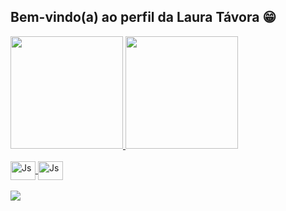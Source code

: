 ## Bem-vindo(a) ao perfil da Laura Távora 😁

 <div>
   <a href="https://github.com/LauraTavora">
   <img height="180em" src="https://github-readme-stats.vercel.app/api?username=LauraTavora&show_icons=true&theme=tokyonight&include_all_commits=true&count_private=true"/>
   <img height="180em" src="https://github-readme-stats.vercel.app/api/top-langs/?username=LauraTavora&layout=compact&langs_count=6&theme=tokyonight"/>
</div>
    
<div style="display: inline_block"><br>      
  <img align="center" alt="Js" height="30" width="40" src="https://cdn.jsdelivr.net/gh/devicons/devicon/icons/python/python-original.svg" /> 
  <img align="center" alt="Js" height="30" width="40" src="https://cdn.jsdelivr.net/gh/devicons/devicon/icons/vscode/vscode-original.svg" />
</div>
 
<br>
 
<div> 
  <a href = "laurafranciscotavora5@gmail.com"><img src="https://img.shields.io/badge/-Gmail-%23333?style=for-the-badge&logo=gmail&logoColor=white" target="_blank"></a>
</div>
